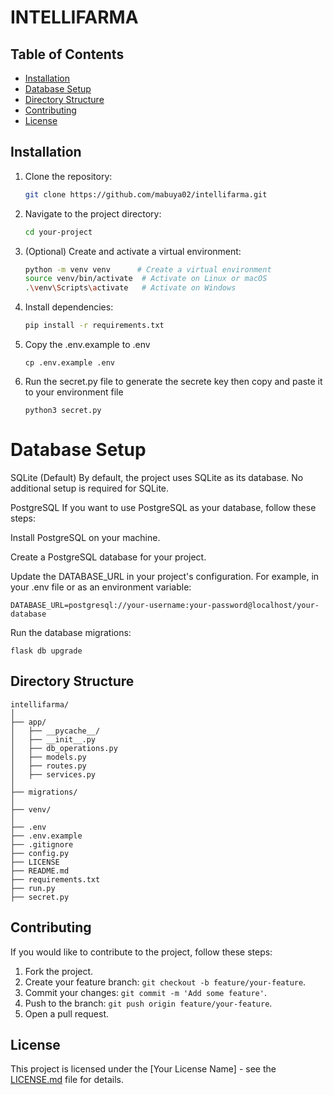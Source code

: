 # INTELLIFARMA

## Table of Contents

- [Installation](#installation)
- [Database Setup](#database-setup)
- [Directory Structure](#directory-structure)
- [Contributing](#contributing)
- [License](#license)

## Installation

1. Clone the repository:

    ```bash
    git clone https://github.com/mabuya02/intellifarma.git
    ```

2. Navigate to the project directory:

    ```bash
    cd your-project
    ```

3. (Optional) Create and activate a virtual environment:

    ```bash
    python -m venv venv      # Create a virtual environment
    source venv/bin/activate  # Activate on Linux or macOS
    .\venv\Scripts\activate   # Activate on Windows
    ```

4. Install dependencies:

    ```bash
    pip install -r requirements.txt
    ```
5. Copy the .env.example to .env
    ```
    cp .env.example .env
    ```
6. Run the secret.py file to generate the secrete key then copy and paste it to your environment file
   ```
   python3 secret.py
   ```
# Database Setup
SQLite (Default)
By default, the project uses SQLite as its database. No additional setup is required for SQLite.

PostgreSQL
If you want to use PostgreSQL as your database, follow these steps:

Install PostgreSQL on your machine.

Create a PostgreSQL database for your project.

Update the DATABASE_URL in your project's configuration. For example, in your .env file or as an environment variable:
```
DATABASE_URL=postgresql://your-username:your-password@localhost/your-database
```
Run the database migrations:
```
flask db upgrade
```

## Directory Structure
```plaintext 
intellifarma/
│
├── app/
│   ├── __pycache__/
│   ├── __init__.py
│   ├── db_operations.py
│   ├── models.py
│   ├── routes.py
│   ├── services.py
│
├── migrations/
│
├── venv/
│
├── .env
├── .env.example
├── .gitignore
├── config.py
├── LICENSE
├── README.md
├── requirements.txt
├── run.py
├── secret.py
```

## Contributing

If you would like to contribute to the project, follow these steps:

1. Fork the project.
2. Create your feature branch: `git checkout -b feature/your-feature`.
3. Commit your changes: `git commit -m 'Add some feature'`.
4. Push to the branch: `git push origin feature/your-feature`.
5. Open a pull request.

## License

This project is licensed under the [Your License Name] - see the [LICENSE.md](LICENSE.md) file for details.
